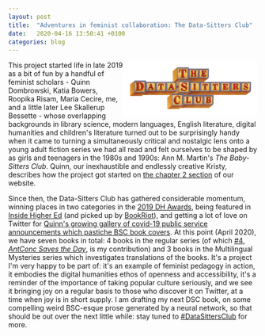 ```yaml
---
layout: post
title:  "Adventures in feminist collaboration: The Data-Sitters Club"
date:   2020-04-16 13:50:41 +0100
categories: blog
---
```


<a href="https://datasittersclub.github.io/site/"><img style="float:right;border:10px solid white" src="/DSClogo.png" width="50%" height="50%" /></a>

This project started life in late 2019 as a bit of fun by a handful of feminist scholars - Quinn Dombrowski, Katia Bowers, Roopika Risam, Maria Cecire, me, and a little later Lee Skallerup Bessette - whose overlapping backgrounds in library science, modern languages, English literature, digital humanities and children's literature turned out to be surprisingly handy when it came to turning a simultaneously critical and nostalgic lens onto a young adult fiction series we had all read and felt ourselves to be shaped by as girls and teenagers in the 1980s and 1990s: Ann M. Martin's *The Baby-Sitters Club*. Quinn, our inexhaustible and endlessly creative Kristy, describes how the project got started on [the chapter 2 section](https://datasittersclub.github.io/site/chapter-2/) of our website.

Since then, the Data-Sitters Club has gathered considerable momentum, winning places in two categories in the [2019 DH Awards](http://dhawards.org/dhawards2019/results/), being featured in [Inside Higher Ed](https://insidehighered.com/news/2020/04/15/we-need-fun-more-ever-digital-humanities-meets-baby-sitters-club-books) (and picked up by [BookRiot](https://bookriot.com/2020/04/16/introducing-the-data-sitters-club-critical-linking-april-16-2020/)), and getting a lot of love on Twitter for [Quinn's growing gallery of covid-19 public service announcements which pastiche BSC book covers](https://datasittersclub.github.io/site/covid19/). At this point (April 2020), we have seven books in total: 4 books in the regular series (of which [#4, *AntConc Saves the Day*](https://datasittersclub.github.io/site/dsc4/), is my contribution) and 3 books in the Multilingual Mysteries series which investigates translations of the books. It's a project I'm very happy to be part of: it's an example of feminist pedagogy in action, it embodies the digital humanities ethos of openness and accessibility, it's a reminder of the importance of taking popular culture seriously, and we see it bringing joy on a regular basis to those who discover it on Twitter, at a time when joy is in short supply. I am drafting my next DSC book, on some compelling weird BSC-esque prose generated by a neural network, so that should be out over the next little while: stay tuned to [#DataSittersClub](https://twitter.com/search?q=%23DataSittersClub&src=typed_query) for more.

